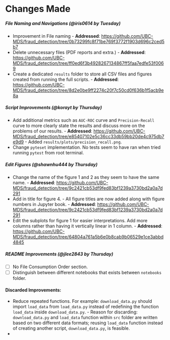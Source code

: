 # Changes Made

##### File Naming and Navigations (@iris0614 by Tuesday)
- Improvement in File naming
      - **Addressed**: https://github.com/UBC-MDS/fraud_detection/tree/0b73299fc8f71be769f3772f1903d696c2ced5b7
- Delete unnecessary files (PDF reports and extra.)
      - **Addressed**: https://github.com/UBC-MDS/fraud_detection/tree/ff0ed6f3b4928267134867ff5faa7edfe53f0069
- Create a dedicated `results` folder to store all CSV files and figures created from running the full scripts.
      - **Addressed**: https://github.com/UBC-MDS/fraud_detection/tree/8d2e0be9ff2274c20f7c50cd0f636b1f5acb9e8a

##### Script Improvements (@korayt by Thursday)
- Add additional metrics such as `AUC-ROC` curve and `Precision-Recall` curve to more clearly state the results and discuss more on the problems of our results.
      - **Addressed**: https://github.com/UBC-MDS/fraud_detection/tree/e85407102e5c36cc33db59bb20de4c975db7e9d9
            - Added `results/plots/precision_recall.png`.
- Change `pyteset` implementation. No tests seem to have ran when tried running `pytest` from root terminal.

##### Edit Figures (@shawnhu444 by Thursday)
- Change the name of the figure 1 and 2 as they seem to have the same name. 
      - **Addressed**: https://github.com/UBC-MDS/fraud_detection/tree/9c2421cb53df9fed83bf1239a3730bd2a0a7d291
- Add in title for figure 4.
      - All figure titles are now added along with figure numbers in Jupyter book. 
      - **Addressed**: https://github.com/UBC-MDS/fraud_detection/tree/9c2421cb53df9fed83bf1239a3730bd2a0a7d291
- Edit the subplots for figure 1 for easier interpretations. Add more columns rather than having it vertically linear in 1 column.
      - **Addressed**: https://github.com/UBC-MDS/fraud_detection/tree/64804a761a5b6e0b8cab9b06529e1ce3abbd4845

##### README Improvements (@jlee2843 by Thursday)
- [ ] No File Consumption Order section. 
- [ ] Distinguish between different notebooks that exists between `notebooks` folder. 

#### Discarded Improvements:
- Reduce repeated functions. For example: `download_data.py` should import `load_data` from `load_data.py` instead of redefining the function `load_data` inside `download_data.py`.
      - Reason for discarding: `download_data.py` and `load_data` function within `src` folder are written based on two different data formats; reusing `load_data` function instead of creating another script, `download_data.py`, is feasible.
- 
